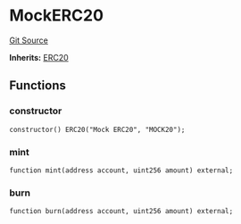 # MockERC20
[Git Source](https://github.com/G7DAO/protocol/blob/fccfcc8a0536e9213636bc700d12b3bd8562130f/contracts/mock/tokens.sol)

**Inherits:**
[ERC20](/contracts/token/ERC20.sol/contract.ERC20.md)


## Functions
### constructor


```solidity
constructor() ERC20("Mock ERC20", "MOCK20");
```

### mint


```solidity
function mint(address account, uint256 amount) external;
```

### burn


```solidity
function burn(address account, uint256 amount) external;
```

